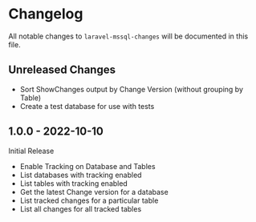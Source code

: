 # Changelog

All notable changes to `laravel-mssql-changes` will be documented in this file.

## Unreleased Changes

 - Sort ShowChanges output by Change Version (without grouping by Table)
 - Create a test database for use with tests

## 1.0.0 - 2022-10-10

Initial Release

 - Enable Tracking on Database and Tables
 - List databases with tracking enabled
 - List tables with tracking enabled
 - Get the latest Change version for a database
 - List tracked changes for a particular table
 - List all changes for all tracked tables
